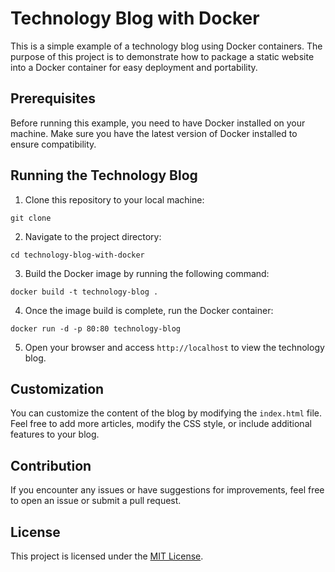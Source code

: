 # Technology Blog with Docker

This is a simple example of a technology blog using Docker containers. The purpose of this project is to demonstrate how to package a static website into a Docker container for easy deployment and portability.

## Prerequisites

Before running this example, you need to have Docker installed on your machine. Make sure you have the latest version of Docker installed to ensure compatibility.

## Running the Technology Blog

1. Clone this repository to your local machine:
```
git clone 

```
2. Navigate to the project directory:
```
cd technology-blog-with-docker
```
3. Build the Docker image by running the following command:
```
docker build -t technology-blog .
```
4. Once the image build is complete, run the Docker container:
```
docker run -d -p 80:80 technology-blog
```
5. Open your browser and access `http://localhost` to view the technology blog.

## Customization

You can customize the content of the blog by modifying the `index.html` file. Feel free to add more articles, modify the CSS style, or include additional features to your blog.

## Contribution

If you encounter any issues or have suggestions for improvements, feel free to open an issue or submit a pull request.

## License

This project is licensed under the [MIT License](LICENSE).
